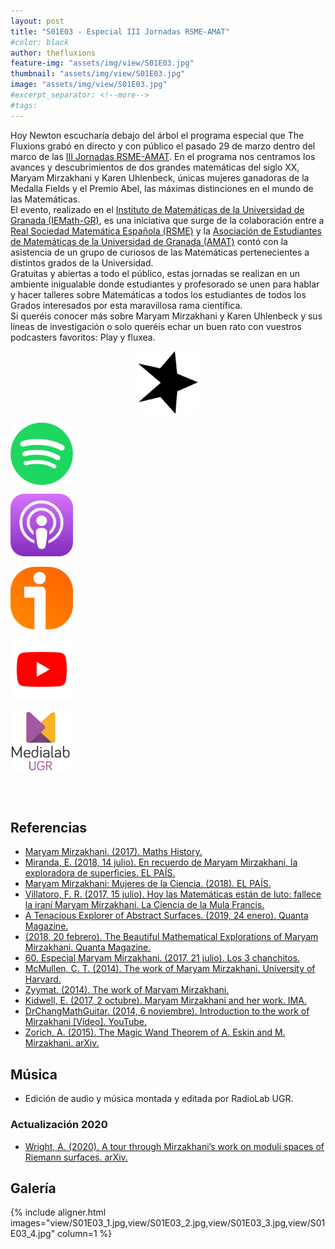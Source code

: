 ```yaml
---
layout: post
title: "S01E03 - Especial III Jornadas RSME-AMAT"
#color: black
author: thefluxions
feature-img: "assets/img/view/S01E03.jpg"
thumbnail: "assets/img/view/S01E03.jpg"
image: "assets/img/view/S01E03.jpg"
#excerpt_separator: <!--more-->
#tags: 
---
```


Hoy Newton escucharía debajo del árbol el programa especial que The Fluxions grabó en directo y con público el pasado 29 de marzo dentro del marco de las <a href="https://sites.google.com/view/jornadasrsmeamat" target="_blank">III Jornadas RSME-AMAT</a>. En el programa nos centramos los avances y descubrimientos de dos grandes matemáticas del siglo XX, Maryam Mirzakhani y Karen Uhlenbeck, únicas mujeres ganadoras de la Medalla Fields y el Premio Abel, las máximas distinciones en el mundo de las Matemáticas.
<br>El evento, realizado en el <a href="http://iemath.ugr.es" target="_blank">Instituto de Matemáticas de la Universidad de Granada (IEMath-GR)</a>, es una iniciativa que surge de la colaboración entre a <a href="https://www.rsme.es/" target="_blank">Real Sociedad Matemática Española (RSME)</a> y la <a href="http://ugr.es/~amat" target="_blank">Asociación de Estudiantes de Matemáticas de la Universidad de Granada (AMAT)</a> contó con la asistencia de un grupo de curiosos de las Matemáticas pertenecientes a distintos grados de la Universidad.
<br>Gratuitas y abiertas a todo el público, estas jornadas se realizan en un ambiente inigualable donde estudiantes y profesorado se unen para hablar y hacer talleres sobre Matemáticas a todos los estudiantes de todos los Grados interesados por esta maravillosa rama científica.
<br>Si queréis conocer más sobre Maryam Mirzakhani y Karen Uhlenbeck y sus líneas de investigación o solo queréis echar un buen rato con vuestros podcasters favoritos: Play y fluxea.
<br>
<p align="center">
<a href="https://www.spreaker.com/user/radiolabugr/especial-rsme-amat" target="_blank"><img src="https://raw.githubusercontent.com/thefluxions/thefluxions.github.io/master/assets/img/archive/spreaker-logo.png" height="100" align="center"></a>

<a href="https://open.spotify.com/episode/0ozVHRZOZUIwrLbzNQK5fG?si=06--r3frRzickjggqg4Eyw" target="_blank"><img src="https://raw.githubusercontent.com/thefluxions/thefluxions.github.io/master/assets/img/archive/spotify-logo.png" height="100" align="center"></a>

<a href="https://podcasts.apple.com/es/podcast/1x03-especial-iii-jornadas-rsme-amat/id1492409246?i=1000460270478" target="_blank"><img src="https://raw.githubusercontent.com/thefluxions/thefluxions.github.io/master/assets/img/archive/apple-logo.png" height="100" align="center"></a>
<br><br>
<a href="https://www.ivoox.com/1x03-especial-iii-jornadas-rsme-amat-audios-mp3_rf_47189370_1.html" target="_blank"><img src="https://raw.githubusercontent.com/thefluxions/thefluxions.github.io/master/assets/img/archive/ivoox-logo.png" height="100" align="center"></a>

<a href="" target="_blank"><img src="https://raw.githubusercontent.com/thefluxions/thefluxions.github.io/master/assets/img/archive/youtube-logo.png" height="100" align="center"></a>

<a href="https://medialab.ugr.es/noticias/especial-the-fluxions-en-las-iii-jornadas-rsme-amat" target="_blank"><img src="https://raw.githubusercontent.com/thefluxions/thefluxions.github.io/master/assets/img/archive/medialab-logo.png" height="100" align="center"></a>
</p>
<br><br>

## Referencias

* [Maryam Mirzakhani. (2017). Maths History.](https://mathshistory.st-andrews.ac.uk/Biographies/Mirzakhani/)
* [Miranda, E. (2018, 14 julio). En recuerdo de Maryam Mirzakhani, la exploradora de superficies. EL PAÍS.](https://elpais.com/elpais/2018/07/11/ciencia/1531326711_222889.html)
* [Maryam Mirzakhani: Mujeres de la Ciencia. (2018). EL PAÍS.](https://elpais.com/especiales/2018/mujeres-de-la-ciencia/maryam-mirzakhani.html)
* [Villatoro, F. R. (2017, 15 julio). Hoy las Matemáticas están de luto: fallece la iraní Maryam Mirzakhani. La Ciencia de la Mula Francis.](https://francis.naukas.com/2017/07/15/hoy-las-matematicas-estan-luto-fallece-la-irani-maryam-mirzakhani)
* [A Tenacious Explorer of Abstract Surfaces. (2019, 24 enero). Quanta Magazine.](https://www.quantamagazine.org/maryam-mirzakhani-is-first-woman-fields-medalist-20140812/)
* [(2018, 20 febrero). The Beautiful Mathematical Explorations of Maryam Mirzakhani. Quanta Magazine.](https://www.quantamagazine.org/the-beautiful-mathematical-explorations-of-maryam-mirzakhani-20170724/)
* [60. Especial Maryam Mirzakhani. (2017, 21 julio). Los 3 chanchitos.](https://3chanchitos.es/2017/07/18/60-especial-maryam-mirzakhani/)
* [McMullen, C. T. (2014). The work of Maryam Mirzakhani. University of Harvard.](http://people.math.harvard.edu/~ctm/papers/home/text/papers/icm14/icm14.pdf)
* [Zyymat. (2014). The work of Maryam Mirzakhani.](http://www.zyymat.com/wp-content/uploads/2014/08/The-Work-of-Maryam-Mirzakhani.pdf)
* [Kidwell, E. (2017, 2 octubre). Maryam Mirzakhani and her work. IMA.](https://ima.org.uk/7329/maryam-mirzakhani-work/)
* [DrChangMathGuitar. (2014, 6 noviembre). Introduction to the work of Mirzakhani [Vídeo]. YouTube.](https://www.youtube.com/watch?v=Q-H0jEsJUWk)
* [Zorich, A. (2015). The Magic Wand Theorem of A. Eskin and M. Mirzakhani. arXiv.](https://arxiv.org/abs/1502.05654)

## Música

* Edición de audio y música montada y editada por RadioLab UGR.

### Actualización 2020

* [Wright, A. (2020). A tour through Mirzakhani’s work on moduli spaces of Riemann surfaces. arXiv.](https://arxiv.org/abs/1905.01753)

## Galería

{% include aligner.html images="view/S01E03_1.jpg,view/S01E03_2.jpg,view/S01E03_3.jpg,view/S01E03_4.jpg" column=1 %}